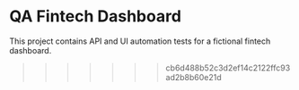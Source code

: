 # QA Fintech Dashboard

This project contains API and UI automation tests for a fictional fintech dashboard.
>>>>>>> cb6d488b52c3d2ef14c2122ffc93ad2b8b60e21d
